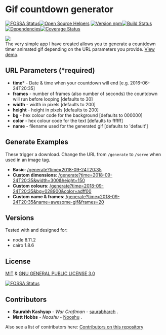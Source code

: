 # Gif countdown generator
[![FOSSA Status](https://app.fossa.io/api/projects/git%2Bgithub.com%2Fraindigi%2Faniminated-date-gif.svg?type=shield)](https://app.fossa.io/projects/git%2Bgithub.com%2Fraindigi%2Faniminated-date-gif?ref=badge_shield)[![Open Source Helpers](https://www.codetriage.com/raindigi/animinated-date-gif/badges/users.svg)](https://www.codetriage.com/raindigi/animinated-date-gif) 
[![Version npm](https://img.shields.io/npm/v/animinated-date-gif.svg?style=flat-square)](https://www.npmjs.com/package/animinated-date-gif)[![Build Status](https://img.shields.io/travis/raindigi/animinated-date-gif/master.svg?style=flat-square)](https://travis-ci.org/raindigi/animinated-date-gif)[![Dependencies](https://img.shields.io/saurabh/raindigi/animinated-date-gif.svg?style=flat-square)](https://david-dm.org/godaddy/svgs)[![Coverage Status](https://img.shields.io/coveralls/godaddy/svgs/master.svg?style=flat-square)](https://coveralls.io/r/raindigi/animinated-date-gif?branch=master)

![](logo.png)
<br/>
The very simple app I have created allows you to generate a countdown timer animated gif depending on the URL parameters you provide. [View demo](https://date-gif.herokuapp.com/).

## URL Parameters (*required)

* **time*** - Date &amp; time when your countdown will end [e.g. 2016-06-24T20:35]
* **frames** - number of frames (also number of seconds) the countdown will run before looping [defaults to 30]
* **width** - width in pixels [defaults to 200]
* **height** - height in pixels [defaults to 200]
* **bg** - hex colour code for the background [defaults to 000000]
* **color** - hex colour code for the text [defaults to ffffff]
* **name** - filename used for the generated gif [defaults to 'default']
            
## Generate Examples

These trigger a download. Change the URL from `/generate` to `/serve` when used in an image tag.

* **Basic**: [/generate?time=2018-09-24T20:35](https://date-gif.herokuapp.com/generate?time=2018-09-24T20:35&name=ex1)
* **Custom dimensions**: [/generate?time=2018-09-24T20:35&width=300&height=150](https://date-gif.herokuapp.com/generate?time=2018-09-24T20:35&width=300&height=150&name=ex2)
* **Custom colours**: [/generate?time=2018-09-24T20:35&bg=028900&color=adff00](https://date-gif.herokuapp.com/generate?time=2018-09-24T20:35&bg=028900&color=adff00&name=ex3)
* **Custom name & frames**: [/generate?time=2018-09-24T20:35&name=awesome-gif&frames=20](https://date-gif.herokuapp.com/generate?time=2018-09-24T20:35&name=awesome-gif&frames=20)

## Versions

Tested with and designed for:

* node 8.11.2
* cairo 1.8.6

## License

[MIT](LICENSE) & [GNU GENERAL PUBLIC LICENSE 3.0](LICENSE.md)


[![FOSSA Status](https://app.fossa.io/api/projects/git%2Bgithub.com%2Fraindigi%2Faniminated-date-gif.svg?type=large)](https://app.fossa.io/projects/git%2Bgithub.com%2Fraindigi%2Faniminated-date-gif?ref=badge_large)

## Contributors


- **Saurabh Kashyap** - *War Craftman* - [saurabharch](https://github.com/saurabharch) .<br/>
- **Matt Hobbs** - *Nooshu* - [Nooshu](https://github.com/Nooshu) .


Also see a list of contributors here: [Contributors on this repository](https://github.com/raindigi/animinated-date-gif/graphs/contributors)
